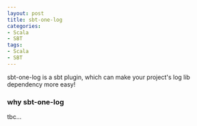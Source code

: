 ```yaml
---
layout: post
title: sbt-one-log
categories:
- Scala
- SBT
tags:
- Scala
- SBT
---
```


sbt-one-log is a sbt plugin, which can make your project's log lib dependency more easy!

### why sbt-one-log
tbc...
